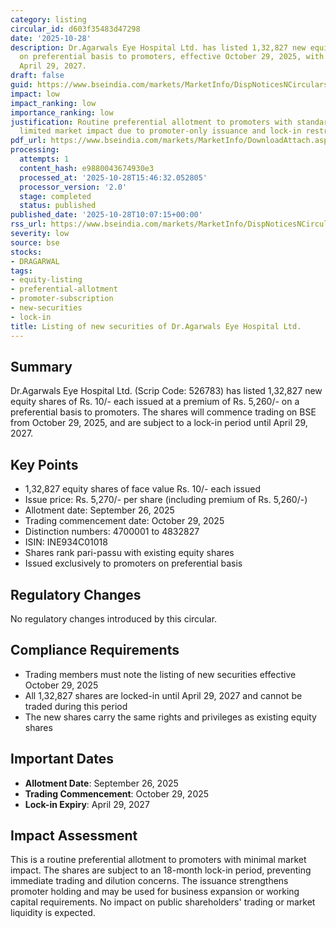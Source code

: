 ```yaml
---
category: listing
circular_id: d603f35483d47298
date: '2025-10-28'
description: Dr.Agarwals Eye Hospital Ltd. has listed 1,32,827 new equity shares issued
  on preferential basis to promoters, effective October 29, 2025, with lock-in until
  April 29, 2027.
draft: false
guid: https://www.bseindia.com/markets/MarketInfo/DispNoticesNCirculars.aspx?Noticeid={67B6134B-DA62-4BE5-B576-87C02DC779DE}&noticeno=20251028-10&dt=10/28/2025&icount=10&totcount=52&flag=0
impact: low
impact_ranking: low
importance_ranking: low
justification: Routine preferential allotment to promoters with standard lock-in period;
  limited market impact due to promoter-only issuance and lock-in restrictions
pdf_url: https://www.bseindia.com/markets/MarketInfo/DownloadAttach.aspx?id=20251028-10&attachedId=
processing:
  attempts: 1
  content_hash: e9880043674930e3
  processed_at: '2025-10-28T15:46:32.052805'
  processor_version: '2.0'
  stage: completed
  status: published
published_date: '2025-10-28T10:07:15+00:00'
rss_url: https://www.bseindia.com/markets/MarketInfo/DispNoticesNCirculars.aspx?Noticeid={67B6134B-DA62-4BE5-B576-87C02DC779DE}&noticeno=20251028-10&dt=10/28/2025&icount=10&totcount=52&flag=0
severity: low
source: bse
stocks:
- DRAGARWAL
tags:
- equity-listing
- preferential-allotment
- promoter-subscription
- new-securities
- lock-in
title: Listing of new securities of Dr.Agarwals Eye Hospital Ltd.
---
```


## Summary

Dr.Agarwals Eye Hospital Ltd. (Scrip Code: 526783) has listed 1,32,827 new equity shares of Rs. 10/- each issued at a premium of Rs. 5,260/- on a preferential basis to promoters. The shares will commence trading on BSE from October 29, 2025, and are subject to a lock-in period until April 29, 2027.

## Key Points

- 1,32,827 equity shares of face value Rs. 10/- each issued
- Issue price: Rs. 5,270/- per share (including premium of Rs. 5,260/-)
- Allotment date: September 26, 2025
- Trading commencement date: October 29, 2025
- Distinction numbers: 4700001 to 4832827
- ISIN: INE934C01018
- Shares rank pari-passu with existing equity shares
- Issued exclusively to promoters on preferential basis

## Regulatory Changes

No regulatory changes introduced by this circular.

## Compliance Requirements

- Trading members must note the listing of new securities effective October 29, 2025
- All 1,32,827 shares are locked-in until April 29, 2027 and cannot be traded during this period
- The new shares carry the same rights and privileges as existing equity shares

## Important Dates

- **Allotment Date**: September 26, 2025
- **Trading Commencement**: October 29, 2025
- **Lock-in Expiry**: April 29, 2027

## Impact Assessment

This is a routine preferential allotment to promoters with minimal market impact. The shares are subject to an 18-month lock-in period, preventing immediate trading and dilution concerns. The issuance strengthens promoter holding and may be used for business expansion or working capital requirements. No impact on public shareholders' trading or market liquidity is expected.